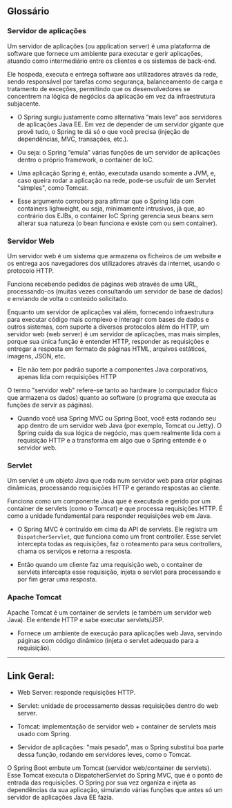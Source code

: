 
## Glossário

### Servidor de aplicações

Um servidor de aplicações (ou application server) é uma plataforma de software que fornece um ambiente para executar e gerir aplicações, atuando como intermediário entre os clientes e os sistemas de back-end. 

Ele hospeda, executa e entrega software aos utilizadores através da rede, sendo responsável por tarefas como segurança, balanceamento de carga e tratamento de exceções, permitindo que os desenvolvedores se concentrem na lógica de negócios da aplicação em vez da infraestrutura subjacente. 

* O Spring surgiu justamente como alternativa “mais leve” aos servidores de aplicações Java EE. Em vez de depender de um servidor gigante que provê tudo, o Spring te dá só o que você precisa (injeção de dependências, MVC, transações, etc.).

* Ou seja: o Spring “emula” várias funções de um servidor de aplicações dentro o próprio framework, o container de IoC. 

* Uma aplicação Spring é, então, executada usando somente a JVM, e, caso queira rodar a aplicação na rede, pode-se usufuir de um Servlet "simples", como Tomcat.

* Esse argumento corrobora para afirmar que o Spring lida com containers lighweight, ou seja, minimamente intrusivos, já que, ao contrário dos EJBs, o container IoC Spring gerencia seus beans sem alterar sua natureza (o bean funciona e existe com ou sem container).

### Servidor Web

Um servidor web é um sistema que armazena os ficheiros de um website e os entrega aos navegadores dos utilizadores através da internet, usando o protocolo HTTP.

Funciona recebendo pedidos de páginas web através de uma URL, processando-os (muitas vezes consultando um servidor de base de dados) e enviando de volta o conteúdo solicitado.

Enquanto um servidor de aplicações vai além, fornecendo infraestrutura para executar código mais complexo e interagir com bases de dados e outros sistemas, com suporte a diversos protocolos além do HTTP, um servidor web (web server) é um servidor de aplicações, mas mais simples, porque sua única função é entender HTTP, responder as requisições e entregar a resposta em formato de páginas HTML, arquivos estáticos, imagens, JSON, etc.

* Ele não tem por padrão suporte a componentes Java corporativos, apenas lida com requisições HTTP

O termo "servidor web" refere-se tanto ao hardware (o computador físico que armazena os dados) quanto ao software (o programa que executa as funções de servir as páginas). 

* Quando você usa Spring MVC ou Spring Boot, você está rodando seu app dentro de um servidor web Java (por exemplo, Tomcat ou Jetty). O Spring cuida da sua lógica de negócio, mas quem realmente lida com a requisição HTTP e a transforma em algo que o Spring entende é o servidor web.

### Servlet

Um servlet é um objeto Java que roda num servidor web para criar páginas dinâmicas, processando requisições HTTP e gerando respostas ao cliente.

Funciona como um componente Java que é executado e gerido por um container de servlets (como o Tomcat) e que processa requisições HTTP. É como a unidade fundamental para responder requisições web em Java.

* O Spring MVC é contruído em cima da API de servlets. Ele registra um `DispatcherServlet`, que funciona como um front controller. Esse servlet intercepta todas as requisições, faz o roteamento para seus controllers, chama os serviços e retorna a resposta.

* Então quando um cliente faz uma requisição web, o container de servlets intercepta esse requisição, injeta o servlet para processando e por fim gerar uma resposta.

### Apache Tomcat

Apache Tomcat é um container de servlets (e também um servidor web Java). Ele entende HTTP e sabe executar servlets/JSP.

* Fornece um ambiente de execução para aplicações web Java, servindo páginas com código dinâmico (injeta o servlet adequado para a requisição).

---

## Link Geral:

* Web Server: responde requisições HTTP.

* Servlet: unidade de processamento dessas requisições dentro do web server.

* Tomcat: implementação de servidor web + container de servlets mais usado com Spring.

* Servidor de aplicações: "mais pesado", mas o Spring substitui boa parte dessa função, rodando em servidores leves, como o Tomcat.

O Spring Boot embute um Tomcat (servidor web/container de servlets). Esse Tomcat executa o DispatcherServlet do Spring MVC, que é o ponto de entrada das requisições. O Spring por sua vez organiza e injeta as dependências da sua aplicação, simulando várias funções que antes só um servidor de aplicações Java EE fazia.
